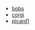 * [bobs](https://i0.wp.com/www.itinthed.com/wp-content/uploads/whaddayado.jpg?fit=1024%2C576)
* [corgi](http://www.chillpill.io/wp-content/uploads/2016/04/funny-its-good-to-have-goals-meme.jpg)
* [picard1](http://images7.memedroid.com/images/UPLOADED181/56a304857b73e.jpeg)
